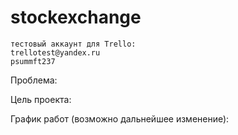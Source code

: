 # stockexchange
```
тестовый аккаунт для Trello:
trellotest@yandex.ru
psummft237
```
Проблема:

Цель проекта:

График работ (возможно дальнейшее изменение):
